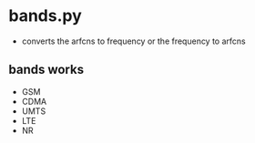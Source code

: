 # bands.py
- converts the arfcns to frequency or the frequency to arfcns
## bands works
- GSM
- CDMA
- UMTS
- LTE
- NR
